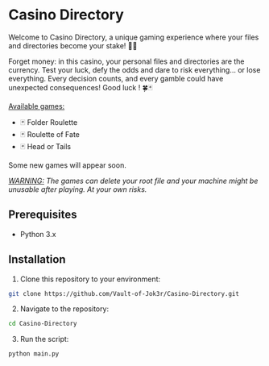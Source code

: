 # Casino Directory

Welcome to Casino Directory, a unique gaming experience where your files and directories become your stake! 🎲💾

Forget money: in this casino, your personal files and directories are the currency. Test your luck, defy the odds and dare to risk everything... or lose everything. Every decision counts, and every gamble could have unexpected consequences! Good luck ! 🍀🃏

<ins>Available games:</ins>

   - 🃏  Folder Roulette
   - 🃏  Roulette of Fate
   - 🃏  Head or Tails

Some new games will appear soon.

*<ins>WARNING:</ins> The games can delete your root file and your machine might be unusable after playing. At your own risks.*

## Prerequisites

- Python 3.x

## Installation

1. Clone this repository to your environment:

```bash
git clone https://github.com/Vault-of-Jok3r/Casino-Directory.git
```

2. Navigate to the repository:

```bash
cd Casino-Directory
```

3. Run the script:

```bash
python main.py
```
